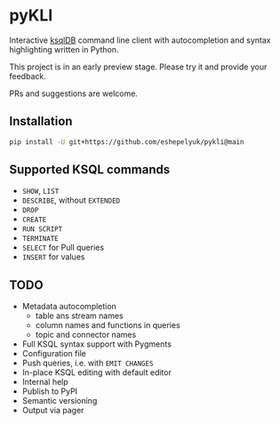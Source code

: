 # pyKLI

Interactive [ksqlDB](https://ksqldb.io/) command line client
with autocompletion and syntax highlighting written in Python.

This project is in an early preview stage. Please try it and provide your feedback.

PRs and suggestions are welcome.

## Installation

```sh
pip install -U git+https://github.com/eshepelyuk/pykli@main
```

## Supported KSQL commands

* `SHOW`, `LIST`
* `DESCRIBE`, without `EXTENDED`
* `DROP`
* `CREATE`
* `RUN SCRIPT`
* `TERMINATE`
* `SELECT`  for Pull queries
* `INSERT` for values

## TODO

* Metadata autocompletion
    * table ans stream names
    * column names and functions in queries
    * topic and connector names
* Full KSQL syntax support with Pygments
* Configuration file
* Push queries, i.e. with `EMIT CHANGES`
* In-place KSQL editing with default editor
* Internal help
* Publish to PyPI
* Semantic versioning 
* Output via pager
